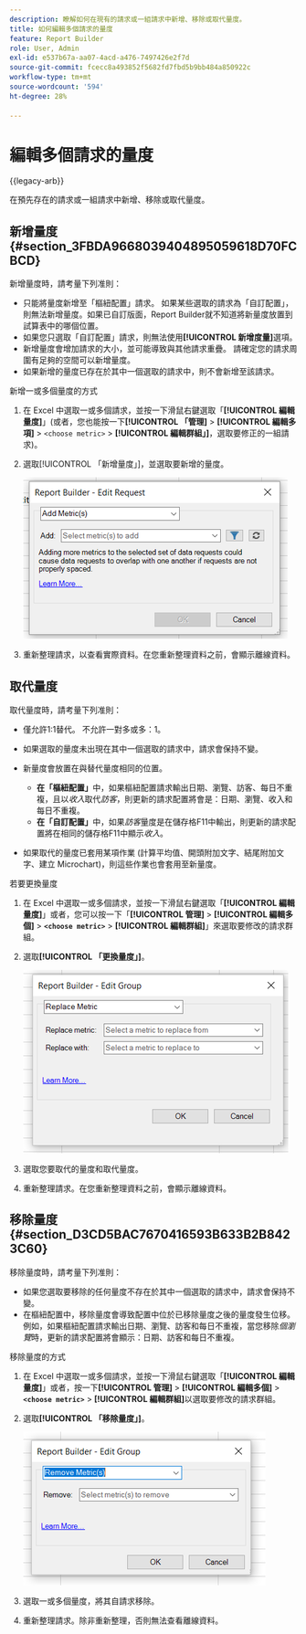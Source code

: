 ```yaml
---
description: 瞭解如何在現有的請求或一組請求中新增、移除或取代量度。
title: 如何編輯多個請求的量度
feature: Report Builder
role: User, Admin
exl-id: e537b67a-aa07-4acd-a476-7497426e2f7d
source-git-commit: fcecc8a493852f5682fd7fbd5b9bb484a850922c
workflow-type: tm+mt
source-wordcount: '594'
ht-degree: 28%

---
```


# 編輯多個請求的量度

{{legacy-arb}}

在預先存在的請求或一組請求中新增、移除或取代量度。

## 新增量度 {#section_3FBDA9668039404895059618D70FCBCD}

新增量度時，請考量下列准則：

* 只能將量度新增至「樞紐配置」請求。
如果某些選取的請求為「自訂配置」，則無法新增量度。如果已自訂版面，Report Builder就不知道將新量度放置到試算表中的哪個位置。
* 如果您只選取「自訂配置」請求，則無法使用&#x200B;**[!UICONTROL 新增度量]**&#x200B;選項。
* 新增量度會增加請求的大小，並可能導致與其他請求重疊。 請確定您的請求周圍有足夠的空間可以新增量度。
* 如果新增的量度已存在於其中一個選取的請求中，則不會新增至該請求。

新增一或多個量度的方式

1. 在 Excel 中選取一或多個請求，並按一下滑鼠右鍵選取「**[!UICONTROL 編輯量度]**」(或者，您也能按一下&#x200B;**[!UICONTROL 「管理]** > **[!UICONTROL 編輯多項]** > `<choose metric>` > **[!UICONTROL 編輯群組」]**，選取要修正的一組請求)。
1. 選取[!UICONTROL 「新增量度」]，並選取要新增的量度。

   ![熒幕擷圖顯示選取的[編輯請求，新增量度]選項。](assets/add_metric.png)

1. 重新整理請求，以查看實際資料。在您重新整理資料之前，會顯示離線資料。

## 取代量度

取代量度時，請考量下列准則：

* 僅允許1:1替代。 不允許一對多或多：1。
* 如果選取的量度未出現在其中一個選取的請求中，請求會保持不變。
* 新量度會放置在與替代量度相同的位置。

   * **在「樞紐配置」**&#x200B;中，如果樞紐配置請求輸出日期、瀏覽、訪客、每日不重複，且以&#x200B;*收入*&#x200B;取代&#x200B;*訪客*，則更新的請求配置將會是：日期、瀏覽、收入和每日不重複。
   * **在「自訂配置」**&#x200B;中，如果&#x200B;*訪客*&#x200B;量度是在儲存格F11中輸出，則更新的請求配置將在相同的儲存格F11中顯示&#x200B;*收入*。

* 如果取代的量度已套用某項作業 (計算平均值、開頭附加文字、結尾附加文字、建立 Microchart)，則這些作業也會套用至新量度。

若要更換量度

1. 在 Excel 中選取一或多個請求，並按一下滑鼠右鍵選取「**[!UICONTROL 編輯量度]**」或者，您可以按一下「**[!UICONTROL 管理]** > **[!UICONTROL 編輯多個]** > **`<choose metric>`** > **[!UICONTROL 編輯群組]**」來選取要修改的請求群組。

1. 選取&#x200B;**[!UICONTROL 「更換量度」]**。

   ![已選取「取代量度」的「編輯群組」熒幕擷圖。](assets/replace_metric.png)

1. 選取您要取代的量度和取代量度。
1. 重新整理請求。在您重新整理資料之前，會顯示離線資料。

## 移除量度 {#section_D3CD5BAC7670416593B633B2B8423C60}

移除量度時，請考量下列准則：

* 如果您選取要移除的任何量度不存在於其中一個選取的請求中，請求會保持不變。
* 在樞紐配置中，移除量度會導致配置中位於已移除量度之後的量度發生位移。 例如，如果樞紐配置請求輸出日期、瀏覽、訪客和每日不重複，當您移除&#x200B;*個瀏覽*&#x200B;時，更新的請求配置將會顯示：日期、訪客和每日不重複。

移除量度的方式

1. 在 Excel 中選取一或多個請求，並按一下滑鼠右鍵選取「**[!UICONTROL 編輯量度]**」或者，按一下&#x200B;**[!UICONTROL 管理]** > **[!UICONTROL 編輯多個]** > **`<choose metric>`** > **[!UICONTROL 編輯群組]**&#x200B;以選取要修改的請求群組。

1. 選取&#x200B;**[!UICONTROL 「移除量度」]**。

   ![熒幕擷圖顯示選取的[編輯群組和移除量度]選項。](assets/remove_metric.png)

1. 選取一或多個量度，將其自請求移除。
1. 重新整理請求。除非重新整理，否則無法查看離線資料。
